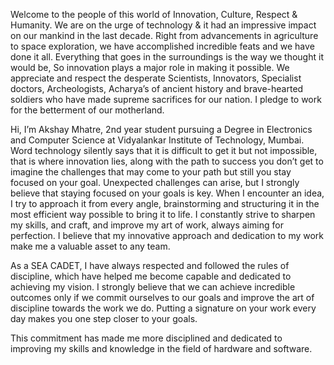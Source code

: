 Welcome to the people of this world of Innovation, Culture, Respect & Humanity. We are on the urge of technology & it had an impressive impact on our mankind in the last decade. Right from advancements in agriculture to space exploration, we have accomplished incredible feats and we have done it all. Everything that goes in the surroundings is the way we thought it would be, So innovation plays a major role in making it possible. We appreciate and respect the desperate Scientists, Innovators, Specialist doctors, Archeologists, Acharya’s of ancient history and brave-hearted soldiers who have made supreme sacrifices for our nation. I pledge to work for the betterment of our motherland. 

Hi, I’m Akshay Mhatre, 2nd year student pursuing a Degree in Electronics and Computer Science at Vidyalankar Institute of Technology, Mumbai. Word technology silently says that it is difficult to get it but not impossible, that is where innovation lies, along with the path to success you don’t get to imagine the challenges that may come to your path but still you stay focused on your goal. Unexpected challenges can arise, but I strongly believe that staying focused on your goals is key. When I encounter an idea, I try to approach it from every angle, brainstorming and structuring it in the most efficient way possible to bring it to life. I constantly strive to sharpen my skills, and craft, and improve my art of work, always aiming for perfection. I believe that my innovative approach and dedication to my work make me a valuable asset to any team.  

As a SEA CADET, I have always respected and followed the rules of discipline, which have helped me become capable and dedicated to achieving my vision. I strongly believe that we can achieve incredible outcomes only if we commit ourselves to our goals and improve the art of discipline towards the work we do. Putting a signature on your work every day makes you one step closer to your goals.

This commitment has made me more disciplined and dedicated to improving my skills and knowledge in the field of hardware and software.
